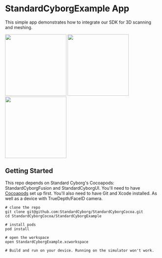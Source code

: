 # StandardCyborgExample App

This simple app demonstrates how to integrate our SDK for 3D scanning and meshing.

<p float="left">
  <img src="https://user-images.githubusercontent.com/891664/83936489-139a9280-a779-11ea-9f4c-6bbf916aa878.PNG" width="200">
  <img src="https://user-images.githubusercontent.com/891664/83936490-16958300-a779-11ea-9b13-ee27739abeb1.PNG" width="200">
  <img src="https://user-images.githubusercontent.com/891664/83936491-18f7dd00-a779-11ea-9412-71794abb4f50.PNG" width="200">
</p>

## Getting Started
This repo depends on Standard Cyborg's Cocoapods: StandardCyborgFusion and StandardCyborgUI. You'll need to have [Cocoapods](https://cocoapods.org/) set up first. You'll also need to have Git and Xcode installed. As well as a device with TrueDepth/FaceID camera.


```
# clone the repo
git clone git@github.com:StandardCyborg/StandardCyborgCocoa.git
cd StandardCyborgCocoa/StandardCyborgExample

# install pods
pod install

# open the workspace
open StandardCyborgExample.xcworkspace

# Build and run on your device. Running on the simulator won't work.
```

